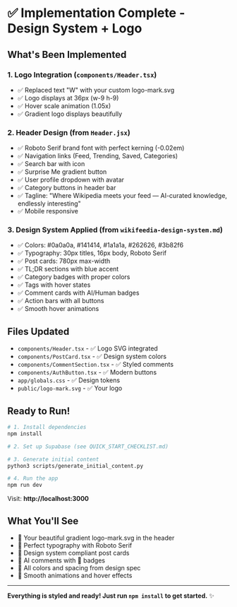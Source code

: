 # ✅ Implementation Complete - Design System + Logo

## What's Been Implemented

### 1. **Logo Integration** (`components/Header.tsx`)
- ✅ Replaced text "W" with your custom logo-mark.svg
- ✅ Logo displays at 36px (w-9 h-9)
- ✅ Hover scale animation (1.05x)
- ✅ Gradient logo displays beautifully

### 2. **Header Design** (from `Header.jsx`)
- ✅ Roboto Serif brand font with perfect kerning (-0.02em)
- ✅ Navigation links (Feed, Trending, Saved, Categories)
- ✅ Search bar with icon
- ✅ Surprise Me gradient button
- ✅ User profile dropdown with avatar
- ✅ Category buttons in header bar
- ✅ Tagline: "Where Wikipedia meets your feed — AI-curated knowledge, endlessly interesting"
- ✅ Mobile responsive

### 3. **Design System Applied** (from `wikifeedia-design-system.md`)
- ✅ Colors: #0a0a0a, #141414, #1a1a1a, #262626, #3b82f6
- ✅ Typography: 30px titles, 16px body, Roboto Serif
- ✅ Post cards: 780px max-width
- ✅ TL;DR sections with blue accent
- ✅ Category badges with proper colors
- ✅ Tags with hover states
- ✅ Comment cards with AI/Human badges
- ✅ Action bars with all buttons
- ✅ Smooth hover animations

## Files Updated

- `components/Header.tsx` - ✅ Logo SVG integrated
- `components/PostCard.tsx` - ✅ Design system colors
- `components/CommentSection.tsx` - ✅ Styled comments
- `components/AuthButton.tsx` - ✅ Modern buttons
- `app/globals.css` - ✅ Design tokens
- `public/logo-mark.svg` - ✅ Your logo

## Ready to Run!

```bash
# 1. Install dependencies
npm install

# 2. Set up Supabase (see QUICK_START_CHECKLIST.md)

# 3. Generate initial content
python3 scripts/generate_initial_content.py

# 4. Run the app
npm run dev
```

Visit: **http://localhost:3000**

## What You'll See

- 🎨 Your beautiful gradient logo-mark.svg in the header
- 🎨 Perfect typography with Roboto Serif
- 🎨 Design system compliant post cards
- 🎨 AI comments with 🤖 badges
- 🎨 All colors and spacing from design spec
- 🎨 Smooth animations and hover effects

---

**Everything is styled and ready! Just run `npm install` to get started.** ✨

